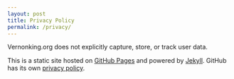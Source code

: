```yaml
---
layout: post
title: Privacy Policy
permalink: /privacy/
---
```


Vernonking.org does not explicitly capture, store, or track user data. 

This is a static site hosted on [GitHub Pages](http://pages.github.com) and powered by [Jekyll](http://jekyllrb.com). GitHub has its own [privacy policy](https://help.github.com/articles/github-privacy-policy).